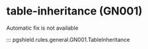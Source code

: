 # table-inheritance (GN001)

Automatic fix is not available

::: pgshield.rules.general.GN001.TableInheritance

